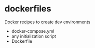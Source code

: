 # dockerfiles
Docker recipes to create dev environments
- docker-compose.yml
- any initialization script
- Dockerfile
